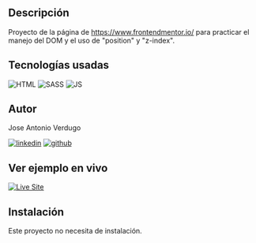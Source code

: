 ## Descripción

Proyecto de la página de https://www.frontendmentor.io/ para practicar el manejo del DOM y el uso de "position" y "z-index".

## Tecnologías usadas

![HTML](https://img.shields.io/static/v1?label=&message=Html&color=orange&logo=html5&logoColor=white&style=for-the-badge)
![SASS](https://img.shields.io/static/v1?label=&message=SASS&color=CC6699&logo=sass&logoColor=white&style=for-the-badge)
![JS](https://img.shields.io/static/v1?label=&message=js&color=yellow&logo=javascript&logoColor=white&style=for-the-badge)

## Autor

Jose Antonio Verdugo

[![linkedin](https://img.shields.io/static/v1?label=&message=linkedin&color=0e76a8&logo=linkedin&logoColor=white&style=for-the-badge)](https://www.linkedin.com/in/joseantonioverdugo/)
[![github](https://img.shields.io/static/v1?label=&message=github&color=171515&logo=github&logoColor=white&style=for-the-badge)](https://github.com/jose-verdugo)

## Ver ejemplo en vivo

[![Live Site](https://img.shields.io/static/v1?label=&message=Live%20Site&color=6cccb4&style=for-the-badge)](https://jose-verdugo.github.io/summary-component/)

## Instalación

Este proyecto no necesita de instalación.
